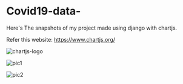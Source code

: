 # Covid19-data-
Here's The snapshots of my project made using django with chartjs.

Refer this website:
https://www.chartjs.org/

![chartjs-logo](https://user-images.githubusercontent.com/87302150/126858442-843ec243-15a8-45a6-89bd-cf8bbff5a189.png)

![pic1](https://user-images.githubusercontent.com/87302150/126858344-301dcd69-d9a2-4c93-8a0a-dce7811d0495.png)


![pic2](https://user-images.githubusercontent.com/87302150/126858346-820681ba-9878-4cd4-bce2-c44c9bc622b3.png)

